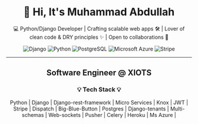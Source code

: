 <h1 align="center">👋 Hi, It's Muhammad Abdullah</h1>

<p align="center">
💻 Python/Django Developer | Crafting scalable web apps 🛠️ | Lover of clean code & DRY principles ✨ | Open to collaborations 🚀
</p>

<p align="center">
  <img src="https://img.shields.io/badge/-Django-green?style=for-the-badge&logo=Django" alt="Django">
  <img src="https://img.shields.io/badge/-Python-lightblue?style=for-the-badge&logo=python" alt="Python">
  <img src="https://img.shields.io/badge/-postgresql-%23b7cced?style=for-the-badge&logo=postgresql" alt="PostgreSQL">
  <img src="https://img.shields.io/badge/-Azure-darkblue?style=for-the-badge&logo=kubernetes" alt="Microsoft Azure">
  <img src="https://img.shields.io/badge/-stripe-%2381b0fc?style=for-the-badge&logo=stripe" alt="Stripe">
</p>

---

<h2 align="center">Software Engineer @ XIOTS</h2>

<h3 align="center">💡 Tech Stack 💡</h3>
<p align="center">
Python | Django | Django-rest-framework | Micro Services | Knox | JWT | Stripe | Dispatch | Big-Blue-Button | Postgres | Django-tenants | Multi-schemas | Web-sockets | Pusher | Celery | Heroku | Ms Azure |
</p>

